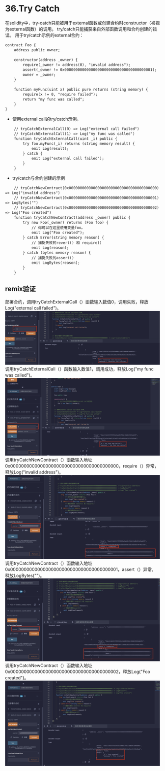 # 36.Try Catch
在solidity中，try-catch只能被用于external函数或创建合约时constructor（被视为external函数）的调用。
try/catch只能捕获来自外部函数调用和合约创建的错误。
用于try/catch示例的external合约：
```solidity
contract Foo {
    address public owner;

    constructor(address _owner) {
        require(_owner != address(0), "invalid address");
        assert(_owner != 0x0000000000000000000000000000000000000001);
        owner = _owner;
    }

    function myFunc(uint x) public pure returns (string memory) {
        require(x != 0, "require failed");
        return "my func was called";
    }
}
```

* 使用external call的try/catch示例。
```solidity
    // tryCatchExternalCall(0) => Log("external call failed")
    // tryCatchExternalCall(1) => Log("my func was called")
    function tryCatchExternalCall(uint _i) public {
        try foo.myFunc(_i) returns (string memory result) {
            emit Log(result);
        } catch {
            emit Log("external call failed");
        }
    }
```

* try/catch与合约创建的示例
```solidity
    // tryCatchNewContract(0x0000000000000000000000000000000000000000) => Log("invalid address")
    // tryCatchNewContract(0x0000000000000000000000000000000000000001) => LogBytes("")
    // tryCatchNewContract(0x0000000000000000000000000000000000000002) => Log("Foo created")
    function tryCatchNewContract(address _owner) public {
        try new Foo(_owner) returns (Foo foo) {
            // 你可以在这里使用变量foo。
            emit Log("Foo created");
        } catch Error(string memory reason) {
            // 捕捉失败的revert() 和 require()
            emit Log(reason);
        } catch (bytes memory reason) {
            // 捕捉失败的assert()
            emit LogBytes(reason);
        }
    }
```
## remix验证
部署合约，调用tryCatchExternalCall（）函数输入数值0，调用失败，释放Log("external call failed")。
![36-1.png](./img/36-1.png)
调用tryCatchExternalCall（）函数输入数值1，调用成功，释放Log("my func was called")。
![36-2.png](./img/36-2.png)
调用tryCatchNewContract（）函数输入地址0x0000000000000000000000000000000000000000，require（）异常，释放Log("invalid address")。
![36-3.png](./img/36-3.png)
调用tryCatchNewContract（）函数输入地址0x0000000000000000000000000000000000000001，assert（）异常，释放LogBytes("")。
![36-4.png](./img/36-4.png)
调用tryCatchNewContract（）函数输入地址0x0000000000000000000000000000000000000002，释放Log("Foo created")。
![36-5.png](./img/36-5.png)

